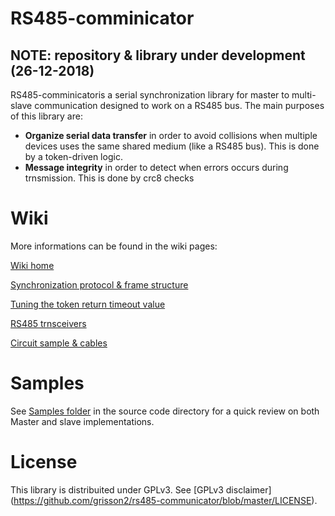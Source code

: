 # RS485-comminicator

## NOTE: repository & library under development (26-12-2018)

RS485-comminicatoris a serial synchronization library for master to multi-slave communication designed to work on a RS485 bus. The main purposes of this library are:

* **Organize serial data transfer** in order to avoid collisions when multiple devices uses the same shared medium (like a RS485 bus). This is done by a token-driven logic.
* **Message integrity** in order to detect when errors occurs during trnsmission. This is done by crc8 checks

# Wiki
More informations can be found in the wiki pages: 

[Wiki home](https://github.com/grisson2/rs485-communicator/wiki)

[Synchronization protocol & frame structure](https://github.com/grisson2/rs485-communicator/wiki/Synchronization-protocol-&-frame-structure)

[Tuning the token return timeout value](https://github.com/grisson2/rs485-communicator/wiki/Tuning-the-token-return-timeout-value)

[RS485 trnsceivers](https://github.com/grisson2/rs485-communicator/wiki/RS485-transceivers)

[Circuit sample & cables](https://github.com/grisson2/rs485-communicator/wiki/Circuit-sample-&-cable)

# Samples

See [Samples folder](https://github.com/grisson2/rs485-communicator/tree/master/examples) in the source code directory for a quick review on both Master and slave implementations.


# License
This library is distribuited under GPLv3. See [GPLv3 disclaimer] (https://github.com/grisson2/rs485-communicator/blob/master/LICENSE).



